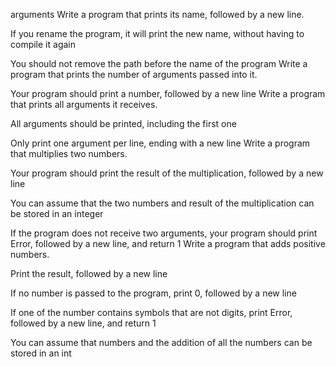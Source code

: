 arguments
Write a program that prints its name, followed by a new line.



If you rename the program, it will print the new name, without having to compile it again

You should not remove the path before the name of the program
Write a program that prints the number of arguments passed into it.



Your program should print a number, followed by a new line
Write a program that prints all arguments it receives.



All arguments should be printed, including the first one

Only print one argument per line, ending with a new line
Write a program that multiplies two numbers.



Your program should print the result of the multiplication, followed by a new line

You can assume that the two numbers and result of the multiplication can be stored in an integer

If the program does not receive two arguments, your program should print Error, followed by a new line, and return 1
Write a program that adds positive numbers.



Print the result, followed by a new line

If no number is passed to the program, print 0, followed by a new line

If one of the number contains symbols that are not digits, print Error, followed by a new line, and return 1

You can assume that numbers and the addition of all the numbers can be stored in an int
